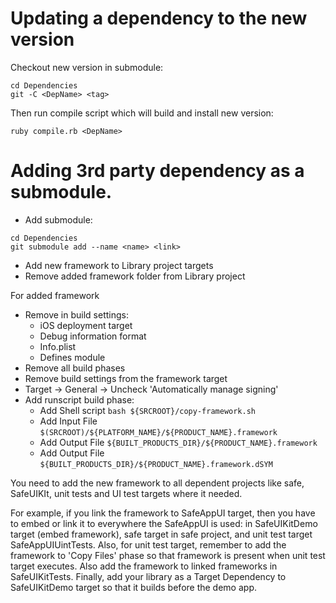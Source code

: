 # Updating a dependency to the new version

Checkout new version in submodule:

```
cd Dependencies
git -C <DepName> <tag>
```

Then run compile script which will build and install new version:

```
ruby compile.rb <DepName>
```

# Adding 3rd party dependency as a submodule.

- Add submodule:

```
cd Dependencies
git submodule add --name <name> <link>
```

- Add new framework to Library project targets
- Remove added framework folder from Library project

For added framework 

- Remove in build settings:
  - iOS deployment target
  - Debug information format
  - Info.plist
  - Defines module
- Remove all build phases
- Remove build settings from the framework target
- Target -> General -> Uncheck 'Automatically manage signing'
- Add runscript build phase:
  - Add Shell script `bash ${SRCROOT}/copy-framework.sh`
  - Add Input File `$(SRCROOT)/${PLATFORM_NAME}/${PRODUCT_NAME}.framework`
  - Add Output File `${BUILT_PRODUCTS_DIR}/${PRODUCT_NAME}.framework`
  - Add Output File `${BUILT_PRODUCTS_DIR}/${PRODUCT_NAME}.framework.dSYM`

You need to add the new framework to all dependent projects like safe, SafeUIKIt, unit tests and UI test targets where it needed.

For example, if you link the framework to SafeAppUI target, then you have to embed or link it to everywhere the SafeAppUI is used: in SafeUIKitDemo target (embed framework), safe target in safe project, and unit test target SafeAppUIUintTests.
Also, for unit test target, remember to add the framework to 'Copy Files' phase so that framework is present when unit test target executes. Also add the framework to linked frameworks in SafeUIKitTests. Finally, add your library as a Target Dependency to SafeUIKitDemo target so that it builds before the demo app.

